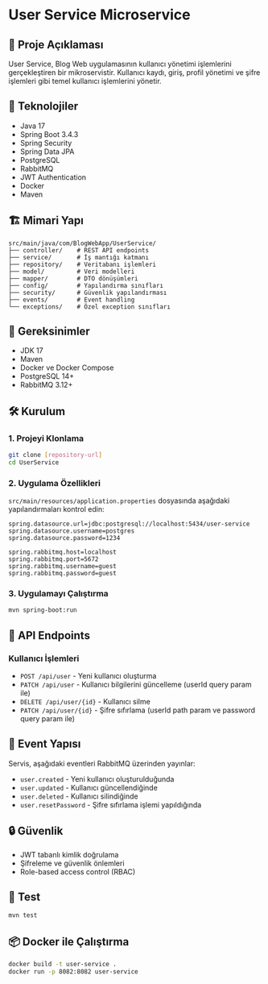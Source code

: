 # User Service Microservice

## 📝 Proje Açıklaması
User Service, Blog Web uygulamasının kullanıcı yönetimi işlemlerini gerçekleştiren bir mikroservistir. Kullanıcı kaydı, giriş, profil yönetimi ve şifre işlemleri gibi temel kullanıcı işlemlerini yönetir.

## 🚀 Teknolojiler
- Java 17
- Spring Boot 3.4.3
- Spring Security
- Spring Data JPA
- PostgreSQL
- RabbitMQ
- JWT Authentication
- Docker
- Maven

## 🏗️ Mimari Yapı
```
src/main/java/com/BlogWebApp/UserService/
├── controller/    # REST API endpoints
├── service/       # İş mantığı katmanı
├── repository/    # Veritabanı işlemleri
├── model/         # Veri modelleri
├── mapper/        # DTO dönüşümleri
├── config/        # Yapılandırma sınıfları
├── security/      # Güvenlik yapılandırması
├── events/        # Event handling
└── exceptions/    # Özel exception sınıfları
```

## 🔧 Gereksinimler
- JDK 17
- Maven
- Docker ve Docker Compose
- PostgreSQL 14+
- RabbitMQ 3.12+

## 🛠️ Kurulum

### 1. Projeyi Klonlama
```bash
git clone [repository-url]
cd UserService
```



### 2. Uygulama Özellikleri
`src/main/resources/application.properties` dosyasında aşağıdaki yapılandırmaları kontrol edin:
```properties
spring.datasource.url=jdbc:postgresql://localhost:5434/user-service
spring.datasource.username=postgres
spring.datasource.password=1234

spring.rabbitmq.host=localhost
spring.rabbitmq.port=5672
spring.rabbitmq.username=guest
spring.rabbitmq.password=guest
```

### 3. Uygulamayı Çalıştırma
```bash
mvn spring-boot:run
```

## 🔐 API Endpoints

### Kullanıcı İşlemleri
- `POST /api/user` - Yeni kullanıcı oluşturma
- `PATCH /api/user` - Kullanıcı bilgilerini güncelleme (userId query param ile)
- `DELETE /api/user/{id}` - Kullanıcı silme
- `PATCH /api/user/{id}` - Şifre sıfırlama (userId path param ve password query param ile)

## 🔄 Event Yapısı
Servis, aşağıdaki eventleri RabbitMQ üzerinden yayınlar:
- `user.created` - Yeni kullanıcı oluşturulduğunda
- `user.updated` - Kullanıcı güncellendiğinde
- `user.deleted` - Kullanıcı silindiğinde
- `user.resetPassword` - Şifre sıfırlama işlemi yapıldığında

## 🔒 Güvenlik
- JWT tabanlı kimlik doğrulama
- Şifreleme ve güvenlik önlemleri
- Role-based access control (RBAC)

## 🧪 Test
```bash
mvn test
```

## 📦 Docker ile Çalıştırma
```bash
docker build -t user-service .
docker run -p 8082:8082 user-service
```

